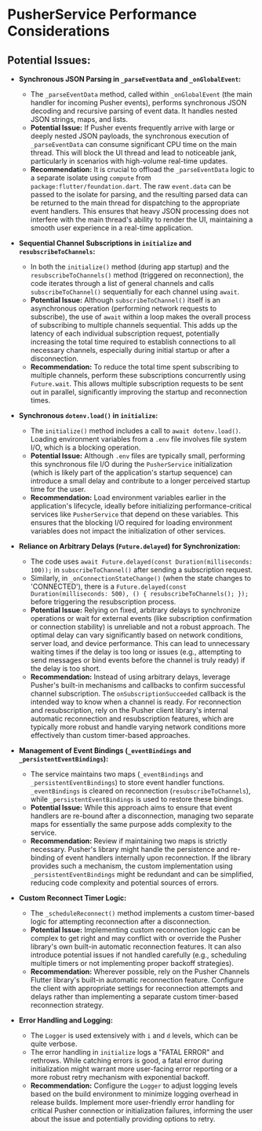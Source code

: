 # PusherService Performance Considerations

## Potential Issues:

*   **Synchronous JSON Parsing in `_parseEventData` and `_onGlobalEvent`:**
    *   The `_parseEventData` method, called within `_onGlobalEvent` (the main handler for incoming Pusher events), performs synchronous JSON decoding and recursive parsing of event data. It handles nested JSON strings, maps, and lists.
    *   **Potential Issue:** If Pusher events frequently arrive with large or deeply nested JSON payloads, the synchronous execution of `_parseEventData` can consume significant CPU time on the main thread. This will block the UI thread and lead to noticeable jank, particularly in scenarios with high-volume real-time updates.
    *   **Recommendation:** It is crucial to offload the `_parseEventData` logic to a separate isolate using `compute` from `package:flutter/foundation.dart`. The raw `event.data` can be passed to the isolate for parsing, and the resulting parsed data can be returned to the main thread for dispatching to the appropriate event handlers. This ensures that heavy JSON processing does not interfere with the main thread's ability to render the UI, maintaining a smooth user experience in a real-time application.

*   **Sequential Channel Subscriptions in `initialize` and `resubscribeToChannels`:**
    *   In both the `initialize()` method (during app startup) and the `resubscribeToChannels()` method (triggered on reconnection), the code iterates through a list of general channels and calls `subscribeToChannel()` sequentially for each channel using `await`.
    *   **Potential Issue:** Although `subscribeToChannel()` itself is an asynchronous operation (performing network requests to subscribe), the use of `await` within a loop makes the overall process of subscribing to multiple channels sequential. This adds up the latency of each individual subscription request, potentially increasing the total time required to establish connections to all necessary channels, especially during initial startup or after a disconnection.
    *   **Recommendation:** To reduce the total time spent subscribing to multiple channels, perform these subscriptions concurrently using `Future.wait`. This allows multiple subscription requests to be sent out in parallel, significantly improving the startup and reconnection times.

*   **Synchronous `dotenv.load()` in `initialize`:**
    *   The `initialize()` method includes a call to `await dotenv.load()`. Loading environment variables from a `.env` file involves file system I/O, which is a blocking operation.
    *   **Potential Issue:** Although `.env` files are typically small, performing this synchronous file I/O during the `PusherService` initialization (which is likely part of the application's startup sequence) can introduce a small delay and contribute to a longer perceived startup time for the user.
    *   **Recommendation:** Load environment variables earlier in the application's lifecycle, ideally before initializing performance-critical services like `PusherService` that depend on these variables. This ensures that the blocking I/O required for loading environment variables does not impact the initialization of other services.

*   **Reliance on Arbitrary Delays (`Future.delayed`) for Synchronization:**
    *   The code uses `await Future.delayed(const Duration(milliseconds: 100));` in `subscribeToChannel()` after sending a subscription request.
    *   Similarly, in `_onConnectionStateChange()` (when the state changes to 'CONNECTED'), there is a `Future.delayed(const Duration(milliseconds: 500), () { resubscribeToChannels(); });` before triggering the resubscription process.
    *   **Potential Issue:** Relying on fixed, arbitrary delays to synchronize operations or wait for external events (like subscription confirmation or connection stability) is unreliable and not a robust approach. The optimal delay can vary significantly based on network conditions, server load, and device performance. This can lead to unnecessary waiting times if the delay is too long or issues (e.g., attempting to send messages or bind events before the channel is truly ready) if the delay is too short.
    *   **Recommendation:** Instead of using arbitrary delays, leverage Pusher's built-in mechanisms and callbacks to confirm successful channel subscription. The `onSubscriptionSucceeded` callback is the intended way to know when a channel is ready. For reconnection and resubscription, rely on the Pusher client library's internal automatic reconnection and resubscription features, which are typically more robust and handle varying network conditions more effectively than custom timer-based approaches.

*   **Management of Event Bindings (`_eventBindings` and `_persistentEventBindings`):**
    *   The service maintains two maps (`_eventBindings` and `_persistentEventBindings`) to store event handler functions. `_eventBindings` is cleared on reconnection (`resubscribeToChannels`), while `_persistentEventBindings` is used to restore these bindings.
    *   **Potential Issue:** While this approach aims to ensure that event handlers are re-bound after a disconnection, managing two separate maps for essentially the same purpose adds complexity to the service.
    *   **Recommendation:** Review if maintaining two maps is strictly necessary. Pusher's library might handle the persistence and re-binding of event handlers internally upon reconnection. If the library provides such a mechanism, the custom implementation using `_persistentEventBindings` might be redundant and can be simplified, reducing code complexity and potential sources of errors.

*   **Custom Reconnect Timer Logic:**
    *   The `_scheduleReconnect()` method implements a custom timer-based logic for attempting reconnection after a disconnection.
    *   **Potential Issue:** Implementing custom reconnection logic can be complex to get right and may conflict with or override the Pusher library's own built-in automatic reconnection features. It can also introduce potential issues if not handled carefully (e.g., scheduling multiple timers or not implementing proper backoff strategies).
    *   **Recommendation:** Wherever possible, rely on the Pusher Channels Flutter library's built-in automatic reconnection feature. Configure the client with appropriate settings for reconnection attempts and delays rather than implementing a separate custom timer-based reconnection strategy.

*   **Error Handling and Logging:**
    *   The `Logger` is used extensively with `i` and `d` levels, which can be quite verbose.
    *   The error handling in `initialize` logs a "FATAL ERROR" and rethrows. While catching errors is good, a fatal error during initialization might warrant more user-facing error reporting or a more robust retry mechanism with exponential backoff.
    *   **Recommendation:** Configure the `Logger` to adjust logging levels based on the build environment to minimize logging overhead in release builds. Implement more user-friendly error handling for critical Pusher connection or initialization failures, informing the user about the issue and potentially providing options to retry.

